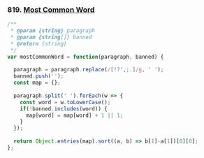 ### 819. [Most Common Word](https://leetcode.com/problems/most-common-word/)
```javascript
/**
 * @param {string} paragraph
 * @param {string[]} banned
 * @return {string}
 */
var mostCommonWord = function(paragraph, banned) {
  
  paragraph = paragraph.replace(/[!?',;.]/g, ' ');
  banned.push('');
  const map = {};
  
  paragraph.split(' ').forEach(w => {
    const word = w.toLowerCase();
    if(!banned.includes(word)) {
      map[word] = map[word] + 1 || 1;
    }
  });
  
  return Object.entries(map).sort((a, b) => b[1]-a[1])[0][0];
};
```
